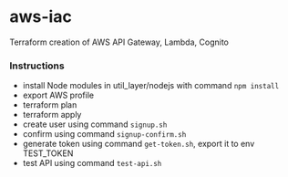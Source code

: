 # aws-iac
Terraform creation of AWS API Gateway, Lambda, Cognito

### Instructions
- install Node modules in util_layer/nodejs with command `npm install`
- export AWS profile
- terraform plan
- terraform apply
- create user using command `signup.sh`
- confirm using command `signup-confirm.sh`
- generate token using command `get-token.sh`, export it to env TEST_TOKEN
- test API using command `test-api.sh`
